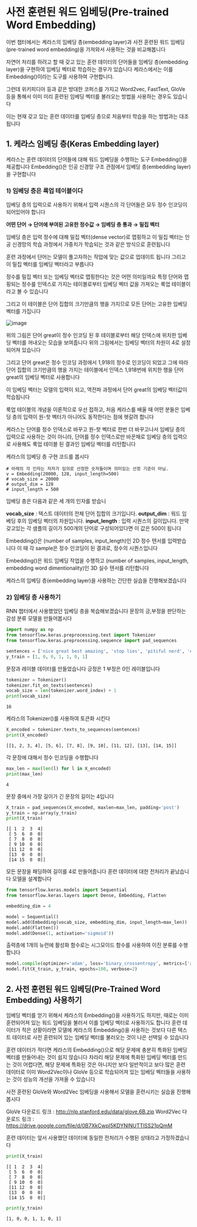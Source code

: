 # 사전 훈련된 워드 임베딩(Pre-trained Word Embedding)

이번 챕터에서는 케라스의 임베딩 층(embedding layer)과 사전 훈련된 워드 임베딩(pre-trained word embedding)을 가져와서 사용하는 것을 비교해봅니다

자연어 처리를 하려고 할 때 갖고 있는 훈련 데이터의 단어들을 임베딩 층(embedding layer)을 구현하여 임베딩 벡터로 학습하는 경우가 있습니다 케라스에서는 이를 Embedding()이라는 도구를 사용하여 구현합니다.

그런데 위키피디아 등과 같은 방대한 코퍼스를 가지고 Word2vec, FastText, GloVe 등을 통해서 이미 미리 훈련된 임베딩 벡터를 불러오는 방법을 사용하는 경우도 있습니다

이는 현재 갖고 있는 훈련 데이터를 임베딩 층으로 처음부터 학습을 하는 방법과는 대조됩니다


## 1. 케라스 임베딩 층(Keras Embedding layer)

케라스는 훈련 데이터의 단어들에 대해 워드 임베딩을 수행하는 도구 Embedding()을 제공합니다 Embedding()은 인공 신경망 구조 관점에서 임베딩 층(embedding layer)을 구현합니다

### 1) 임베딩 층은 룩업 테이블이다

임베딩 층의 입력으로 사용하기 위해서 입력 시퀀스의 각 단어들은 모두 정수 인코딩이 되어있어야 합니다

**어떤 단어 → 단어에 부여된 고유한 정수값 → 임베딩 층 통과 → 밀집 벡터**

임베딩 층은 입력 정수에 대해 밀집 벡터(dense vector)로 맵핑하고 이 밀집 벡터는 인공 신경망의 학습 과정에서 가중치가 학습되는 것과 같은 방식으로 훈련됩니다 

훈련 과정에서 단어는 모델이 풀고자하는 작업에 맞는 값으로 업데이트 됩니다 그리고 이 밀집 벡터를 임베딩 벡터라고 부릅니다

정수를 밀집 벡터 또는 임베딩 벡터로 맵핑한다는 것은 어떤 의미일까요 특정 단어와 맵핑되는 정수를 인덱스로 가지는 테이블로부터 임베딩 벡터 값을 가져오는 룩업 테이블이라고 볼 수 있습니다

그리고 이 테이블은 단어 집합의 크기만큼의 행을 가지므로 모든 단어는 고유한 임베딩 벡터를 가집니다

![image](https://user-images.githubusercontent.com/80239748/141775046-6e3bd2d9-07cf-49ee-a228-0a0cfa6a458f.png)

위의 그림은 단어 great이 정수 인코딩 된 후 테이블로부터 해당 인덱스에 위치한 임베딩 벡터를 꺼내오는 모습을 보여줍니다 위의 그림에서는 임베딩 벡터의 차원이 4로 설정되어져 있습니다

그리고 단어 great은 정수 인코딩 과정에서 1,918의 정수로 인코딩이 되었고 그에 따라 단어 집합의 크기만큼의 행을 가지는 테이블에서 인덱스 1,918번에 위치한 행을 단어 great의 임베딩 벡터로 사용합니다

이 임베딩 벡터는 모델의 입력이 되고, 역전파 과정에서 단어 great의 임베딩 벡터값이 학습됩니다

룩업 테이블의 개념을 이론적으로 우선 접하고, 처음 케라스를 배울 때 어떤 분들은 임베딩 층의 입력이 원-핫 벡터가 아니어도 동작한다는 점에 헷갈려 합니다 

케라스는 단어를 정수 인덱스로 바꾸고 원-핫 벡터로 한번 더 바꾸고나서 임베딩 층의 입력으로 사용하는 것이 아니라, 단어를 정수 인덱스로만 바꾼채로 임베딩 층의 입력으로 사용해도 룩업 테이블 된 결과인 임베딩 벡터를 리턴합니다

케라스의 임베딩 층 구현 코드를 봅시다

```
# 아래의 각 인자는 저자가 임의로 선정한 숫자들이며 의미있는 선정 기준이 아님.
v = Embedding(20000, 128, input_length=500)
# vocab_size = 20000
# output_dim = 128
# input_length = 500
```

임베딩 층은 다음과 같은 세 개의 인자를 받습니

**vocab_size** : 텍스트 데이터의 전체 단어 집합의 크기입니다.
**output_dim** : 워드 임베딩 후의 임베딩 벡터의 차원입니다.
**input_length** : 입력 시퀀스의 길이입니다. 만약 갖고있는 각 샘플의 길이가 500개의 단어로 구성되어있다면 이 값은 500이 됩니다

Embedding()은 (number of samples, input_length)인 2D 정수 텐서를 입력받습니다  이 때 각 sample은 정수 인코딩이 된 결과로, 정수의 시퀀스입니다 

Embedding()은 워드 임베딩 작업을 수행하고 (number of samples, input_length, embedding word dimentionality)인 3D 실수 텐서를 리턴합니다

케라스의 임베딩 층(embedding layer)을 사용하는 간단한 실습을 진행해보겠습니다

### 2) 임베딩 층 사용하기 

RNN 챕터에서 사용했었던 임베딩 층을 복습해보겠습니다 문장의 긍,부정을 판단하는 감성 분류 모델을 만들어봅시다 

```py
import numpy as np
from tensorflow.keras.preprocessing.text import Tokenizer
from tensorflow.keras.preprocessing.sequence import pad_sequences
```
```py
sentences = ['nice great best amazing', 'stop lies', 'pitiful nerd', 'excellent work', 'supreme quality', 'bad', 'highly respectable']
y_train = [1, 0, 0, 1, 1, 0, 1]
```

문장과 레이블 데이터를 만들었습니다 긍정은 1 부정은 0인 레이블입니다 

```py
tokenizer = Tokenizer()
tokenizer.fit_on_texts(sentences)
vocab_size = len(tokenizer.word_index) + 1
print(vocab_size)
```
```
16
```
케라스의 Tokenizer()를 사용하여 토큰화 시킨다 
```py
X_encoded = tokenizer.texts_to_sequences(sentences)
print(X_encoded)
```
```
[[1, 2, 3, 4], [5, 6], [7, 8], [9, 10], [11, 12], [13], [14, 15]]
```
각 문장에 대해서 정수 인코딩을 수행합니다 
```py
max_len = max(len(l) for l in X_encoded)
print(max_len)
```
```
4
```
문장 중에서 가장 길이가 긴 문장의 길이는 4입니다 
```py
X_train = pad_sequences(X_encoded, maxlen=max_len, padding='post')
y_train = np.array(y_train)
print(X_train)
```
```
[[ 1  2  3  4]
 [ 5  6  0  0]
 [ 7  8  0  0]
 [ 9 10  0  0]
 [11 12  0  0]
 [13  0  0  0]
 [14 15  0  0]]
```
모든 문장을 패딩하여 길이를 4로 만들어줍니다 훈련 데이터에 대한 전처리가 끝났습니다
모델을 설계합니다 
```py
from tensorflow.keras.models import Sequential
from tensorflow.keras.layers import Dense, Embedding, Flatten

embedding_dim = 4

model = Sequential()
model.add(Embedding(vocab_size, embedding_dim, input_length=max_len))
model.add(Flatten())
model.add(Dense(1, activation='sigmoid'))
```
출력층에 1개의 뉴런에 활성화 함수로는 시그모이드 함수를 사용하여 이진 분류를 수행합니다
```py
model.compile(optimizer='adam', loss='binary_crossentropy', metrics=['acc'])
model.fit(X_train, y_train, epochs=100, verbose=2)
```

## 2. 사전 훈련된 워드 임베딩(Pre-Trained Word Embedding) 사용하기

임베딩 벡터를 얻기 위해서 케라스의 Embedding()을 사용하기도 하지만, 때로는 이미 훈련되어져 있는 워드 임베딩을 불러서 이를 임베딩 벡터로 사용하기도 합니다 훈련 데이터가 적은 상황이라면 모델에 케라스의 Embedding()을 사용하는 것보다 다른 텍스트 데이터로 사전 훈련되어 있는 임베딩 벡터를 불러오는 것이 나은 선택일 수 있습니다

훈련 데이터가 적다면 케라스의 Embedding()으로 해당 문제에 충분히 특화된 임베딩 벡터를 만들어내는 것이 쉽지 않습니다 차라리 해당 문제에 특화된 임베딩 벡터를 만드는 것이 어렵다면, 해당 문제에 특화된 것은 아니지만 보다 일반적이고 보다 많은 훈련 데이터로 이미 Word2Vec이나 GloVe 등으로 학습되어져 있는 임베딩 벡터들을 사용하는 것이 성능의 개선을 가져올 수 있습니다

사전 훈련된 GloVe와 Word2Vec 임베딩을 사용해서 모델을 훈련시키는 실습을 진행해봅시다

GloVe 다운로드 링크 : http://nlp.stanford.edu/data/glove.6B.zip
Word2Vec 다운로드 링크 : https://drive.google.com/file/d/0B7XkCwpI5KDYNlNUTTlSS21pQmM

훈련 데이터는 앞서 사용했던 데이터에 동일한 전처리가 수행된 상태라고 가정하겠습니다

```py
print(X_train)
```
```
[[ 1  2  3  4]
 [ 5  6  0  0]
 [ 7  8  0  0]
 [ 9 10  0  0]
 [11 12  0  0]
 [13  0  0  0]
 [14 15  0  0]]
```
```py
print(y_train)
```
```
[1, 0, 0, 1, 1, 0, 1]
```